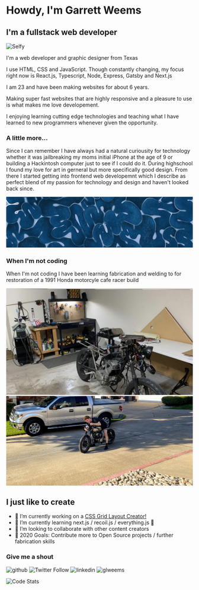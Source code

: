 # Howdy, I'm Garrett Weems

## I'm a fullstack web developer

![Selfy](./src/assets/selfy.png)

I'm a web developer and graphic designer from Texas

I use HTML, CSS and JavaScript. Though constantly changing, my focus right now is React.js, Typescript, Node, Express, Gatsby and Next.js

I am 23 and have been making websites for about 6 years.

Making super fast websites that are highly responsive and a pleasure to use is what makes me love developement.

I enjoying learning cutting edge technologies and teaching what I have learned to new programmers whenever given the opportunity.

### A little more...

Since I can remember I have always had a natural curiousity for technology whether it was jailbreaking my moms initial iPhone at the age of 9 or building a Hackintosh computer just to see if I could do it. During highschool I found my love for art in gerneral but more specifically good design. From there I started getting into frontend web developemnt which I describe as perfect blend of my passion for technology and design and haven't looked back since.

![Painting](src/assets/painting.jpg)

### When I'm not coding

When I'm not coding I have been learning fabrication and welding to for restoration of a 1991 Honda motorcyle cafe racer build

![Fabrication](src/assets/shop.png)
![Motorcycle Project](src/assets/cafe_cruiser.jpg)

## I just like to create

- 🔭 I’m currently working on a [CSS Grid Layout Creator!][supergrid9k]
- 🌱 I’m currently learning next.js / recoil.js / everything.js 🤣
- 👯 I’m looking to collaborate with other content creators
- 🥅 2020 Goals: Contribute more to Open Source projects / further fabrication skills

### Give me a shout

![github](https://img.shields.io/github/followers/glweems?label=follow&logo=github&style=social) ![Twitter Follow](https://img.shields.io/twitter/follow/garrettlweems?style=social) ![linkedin](https://img.shields.io/static/v1?logo=linkedin&label=linkedin&style=social&message=glweems&color=blue) ![glweems](https://img.shields.io/badge/website-glweems.com-blue)

![Code Stats](https://github-readme-stats.codestackr.vercel.app/api?username=glweems&show_icons=true&hide_border=true)

[website]: https://glweems.com
[instagram]: https://instagram.com/glweems
[linkedin]: https://linkedin.com/in/glweems
[supergrid9k]: https://supergrid9k.dev
[linkedin]: https://linkedin.com/in/glweems
